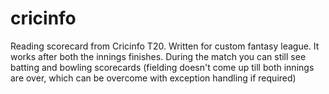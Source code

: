 # cricinfo
Reading scorecard from Cricinfo T20.
Written for custom fantasy league.
It works after both the innings finishes.
During the match you can still see batting and bowling scorecards (fielding doesn't come up till both innings are over, which can be overcome with exception handling if required)
